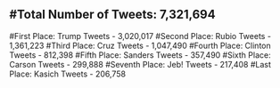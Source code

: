 #Total Number of Tweets: 7,321,694 
---
#First Place: Trump Tweets - 3,020,017
#Second Place: Rubio Tweets - 1,361,223
#Third Place: Cruz Tweets - 1,047,490
#Fourth Place: Clinton Tweets - 812,398
#Fifth Place: Sanders Tweets - 357,490
#Sixth Place: Carson Tweets - 299,888
#Seventh Place: Jeb! Tweets - 217,408
#Last Place: Kasich Tweets - 206,758
